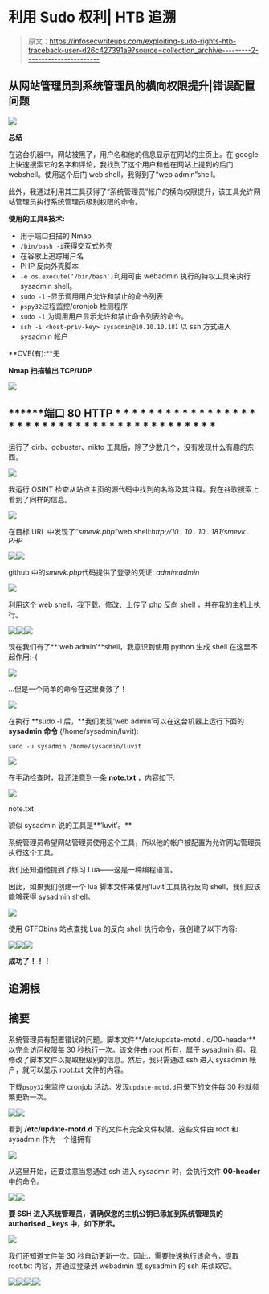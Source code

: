 # 利用 Sudo 权利| HTB 追溯

> 原文：<https://infosecwriteups.com/exploiting-sudo-rights-htb-traceback-user-d26c427391a9?source=collection_archive---------2----------------------->

## 从网站管理员到系统管理员的横向权限提升|错误配置问题

![](img/8daef66724c326dc9cbce08ac7d010cb.png)

**总结**

在这台机器中，网站被黑了，用户名和他的信息显示在网站的主页上。在 google 上快速搜索它的名字和评论，我找到了这个用户和他在网站上提到的后门 webshell。使用这个后门 web shell，我得到了“web admin”shell。

此外，我通过利用其工具获得了“系统管理员”帐户的横向权限提升，该工具允许网站管理员执行系统管理员级别权限的命令。

**使用的工具&技术:**

*   用于端口扫描的 Nmap
*   `/bin/bash -i`获得交互式外壳
*   在谷歌上追踪用户名
*   PHP 反向外壳脚本
*   `-e os.execute(‘/bin/bash’)`利用可由 webadmin 执行的特权工具来执行 sysadmin shell。
*   `sudo -l` -显示调用用户允许和禁止的命令列表
*   `pspy32`过程监控/cronjob 检测程序
*   `sudo -l` 为调用用户显示允许和禁止命令列表的命令。
*   `ssh -i <host-priv-key> sysadmin@10.10.10.181` 以 ssh 方式进入 sysadmin 帐户

**CVE(有):**无

**Nmap 扫描输出 TCP/UDP**

![](img/bf1d0cf5aafcef1f87385fa5d6b48118.png)

## ******端口 80 HTTP * * * * * * * * * * * * * * * * * * * * * * * * * * * * * * * * * * * * * * * * * *

运行了 dirb、gobuster、nikto 工具后，除了少数几个，没有发现什么有趣的东西。

![](img/cf4d987e8c427dc806a42bfe03ab7b52.png)

我运行 OSINT 检查从站点主页的源代码中找到的名称及其注释。我在谷歌搜索上看到了同样的信息。

![](img/e1ef6e1dd4c931b324846417bf9efff2.png)

在目标 URL 中发现了“*smevk.php*”web shell:*http://10 . 10 . 10 . 181/smevk . PHP*

![](img/c50f24aca96433afe11239b85550e3d3.png)![](img/b7183e0c7492eaae77ab0bb076f05136.png)

github 中的*smevk.php*代码提供了登录的凭证: *admin:admin*

![](img/db95b093532040e72ca62b0b6184d609.png)

利用这个 web shell，我下载、修改、上传了 [php 反向 shell](http://pentestmonkey.net/cheat-sheet/shells/reverse-shell-cheat-sheet) ，并在我的主机上执行。

![](img/25af5923d7af947fa3635762fa680a9a.png)![](img/cbc2131984423b7fc7c5fc4827914b96.png)![](img/45d207fb9b5298d03853e07435454387.png)

现在我们有了**‘web admin’**shell，我意识到使用 python 生成 shell 在这里不起作用:-(

![](img/f0e43bd5279e13f8afa50892f7795929.png)

…但是一个简单的命令在这里奏效了！

![](img/c72049ffcbbb7f728eb0ffebf10552dd.png)

在执行 **sudo -l 后，**我们发现‘web admin’可以在这台机器上运行下面的 **sysadmin** **命令** (/home/sysadmin/luvit):

`sudo -u sysadmin /home/sysadmin/luvit`

![](img/91aceb378f1cd2070267423e9bdc03c7.png)

在手动检查时，我还注意到一条 **note.txt** ，内容如下:

![](img/f551aaf406afb5efb8a904ce36082c36.png)

note.txt

貌似 sysadmin 说的工具是**‘luvit’。**

系统管理员希望网站管理员使用这个工具，所以他的帐户被配置为允许网站管理员执行这个工具。

我们还知道他提到了练习 Lua——这是一种编程语言。

因此，如果我们创建一个 lua 脚本文件来使用‘luvit’工具执行反向 shell，我们应该能够获得 sysadmin shell。

![](img/8f5682971c903f58a927a55a9d595e4f.png)

使用 GTFObins 站点查找 Lua 的反向 shell 执行命令，我创建了以下内容:

![](img/ede292d48f3d84e6a4c660b03e12f68e.png)![](img/cc5fb5380d39d0435421185fc8eb8ff9.png)![](img/23b024da26dbc989570b76320a5af145.png)

**成功了！！！**

## **追溯根**

## 摘要

系统管理员有配置错误的问题。脚本文件**/etc/update-motd . d/00-header**以完全访问权限每 30 秒执行一次。该文件由 root 所有，属于 sysadmin 组。我修改了脚本文件以提取根级别的信息。然后，我只需通过 ssh 进入 sysadmin 帐户，就可以显示 root.txt 文件的内容。

下载`pspy32`来监控 cronjob 活动。发现`update-motd.d`目录下的文件每 30 秒就频繁更新一次。

![](img/510d644874882e0e2101c929e05cd3b3.png)![](img/ba3f71e2911816dfceaf078239d4f12d.png)

看到 **/etc/update-motd.d** 下的文件有完全文件权限。这些文件由 root 和 sysadmin 作为一个组拥有

![](img/f5b535fed4172009f7b4135492519352.png)

从这里开始，还要注意当您通过 ssh 进入 sysadmin 时，会执行文件 **00-header** 中的命令。

![](img/395b1e41380bba308fd07789cae08200.png)![](img/afea2ca3d5ff9f3ad7b1bd4fd8a990fd.png)

**要 SSH 进入系统管理员，请确保您的主机公钥已添加到系统管理员的 authorised _ keys 中，如下所示。**

![](img/a284fa5fcd67392fc807265fcfe6fd53.png)

我们还知道文件每 30 秒自动更新一次。因此，需要快速执行该命令，提取 root.txt 内容，并通过登录到 webadmin 或 sysadmin 的 ssh 来读取它。

![](img/65294575c7699027ddb62c13fcd57827.png)![](img/13d26b0400ac04503261d17a8c48f662.png)![](img/af6e553101f6bfd138e80a262308bdd0.png)![](img/2b937ad5fe373c7c6d0d027956ee4ee9.png)